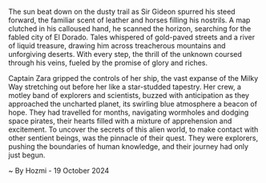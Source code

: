 
The sun beat down on the dusty trail as Sir Gideon spurred his steed forward, the familiar scent of leather and horses filling his nostrils. A map clutched in his calloused hand, he scanned the horizon, searching for the fabled city of El Dorado. Tales whispered of gold-paved streets and a river of liquid treasure, drawing him across treacherous mountains and unforgiving deserts. With every step, the thrill of the unknown coursed through his veins, fueled by the promise of glory and riches.

Captain Zara gripped the controls of her ship, the vast expanse of the Milky Way stretching out before her like a star-studded tapestry.  Her crew, a motley band of explorers and scientists, buzzed with anticipation as they approached the uncharted planet, its swirling blue atmosphere a beacon of hope.  They had travelled for months, navigating wormholes and dodging space pirates, their hearts filled with a mixture of apprehension and excitement.  To uncover the secrets of this alien world, to make contact with other sentient beings, was the pinnacle of their quest.  They were explorers, pushing the boundaries of human knowledge, and their journey had only just begun. 

~ By Hozmi - 19 October 2024
